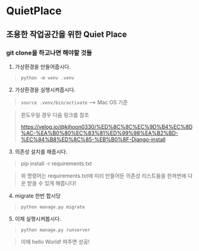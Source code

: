 # QuietPlace
## 조용한 작업공간을 위한 Quiet Place

### git clone을 하고나면 해야할 것들

1. 가상환경을 만들어줍시다.

> `python -m venv .venv`

2. 가상환경을 실행시켜줍시다.

> `source .venv/bin/activate` --> Mac OS 기준

> 윈도우일 경우 다음 링크를 참조
>
> https://velog.io/@kjhoon0330/%ED%8C%8C%EC%9D%B4%EC%8D%AC-%EA%B0%80%EC%83%81%ED%99%98%EA%B2%BD-%EC%84%B8%ED%8C%85-%EB%B0%8F-Django-install

3. 의존성 설치를 해줍시다.

> pip install -r requirements.txt 

> 위 명령어는 requirements.txt에 미리 만들어둔 의존성 리스트들을 한꺼번에 다운 받을 수 있게 해줍니다!

4. migrate 한번 합시당

> `python manage.py migrate`

5. 이제 실행시켜봅시다.

> `python manage.py runserver`

> 이때 hello World! 떠주면 성공!
